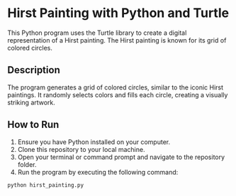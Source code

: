 # Hirst Painting with Python and Turtle

This Python program uses the Turtle library to create a digital representation of a Hirst painting. The Hirst painting is known for its grid of colored circles.

## Description

The program generates a grid of colored circles, similar to the iconic Hirst paintings. It randomly selects colors and fills each circle, creating a visually striking artwork.

## How to Run

1. Ensure you have Python installed on your computer.
2. Clone this repository to your local machine.
3. Open your terminal or command prompt and navigate to the repository folder.
4. Run the program by executing the following command:

```bash
python hirst_painting.py


